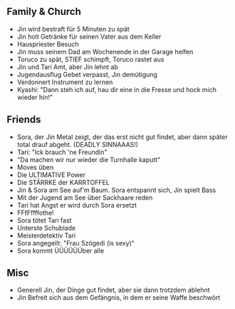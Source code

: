 ## Family & Church
- Jin wird bestraft für 5 Minuten zu spät
- Jin holt Getränke für seinen Vater aus dem Keller
- Hauspriester Besuch
- Jin muss seinem Dad am Wochenende in der Garage helfen
- Toruco zu spät, STIEF schimpft, Toruco rastet aus
- Jin und Tari Amt, aber Jin lehnt ab
- Jugendausflug Gebet verpasst, Jin demütigung
- Verdonnert Instrument zu lernen
- Kyashi: "Dann steh ich auf, hau dir eine in die Fresse und hock mich wieder hin!"
## Friends
- Sora, der Jin Metal zeigt, der das erst nicht gut findet, aber dann später total drauf abgeht. (DEADLY SINNAAAS!)
- Tari: "Ick brauch 'ne Freundin"
- "Da machen wir nur wieder die Turnhalle kaputt"
- Moves üben
- Die ULTIMATIVE Power
- Die STÄRRKE der KARRTOFFEL
- Jin & Sora am See auf'm Baum. Sora entspannt sich, Jin spielt Bass
- Mit der Jugend am See über Sackhaare reden
- Tari hat Angst er wird durch Sora ersetzt
- FFfFffffothe!
- Sora tötet Tari fast
- Unterste Schublade
- Meisterdetektiv Tari
- Sora angegeilt: "Frau Szögedi (is sexy)"
- Sora kommt ÜÜÜÜÜÜber alle
## Misc
- Generell Jin, der Dinge gut findet, aber sie dann trotzdem ablehnt
- Jin Befreit sich aus dem Gefängnis, in dem er seine Waffe beschwört